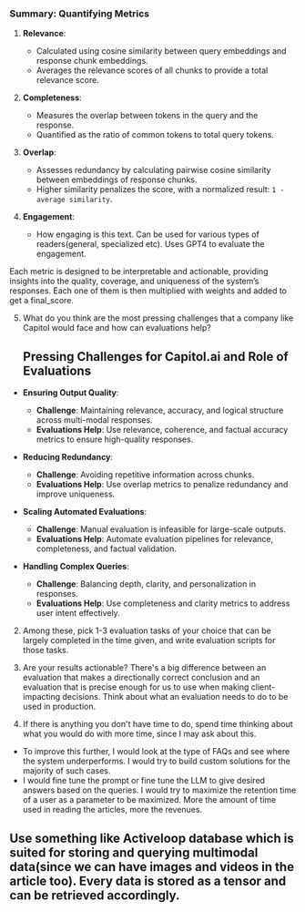 ### **Summary: Quantifying Metrics**

1. **Relevance**:

   - Calculated using cosine similarity between query embeddings and response chunk embeddings.
   - Averages the relevance scores of all chunks to provide a total relevance score.

2. **Completeness**:

   - Measures the overlap between tokens in the query and the response.
   - Quantified as the ratio of common tokens to total query tokens.

3. **Overlap**:

   - Assesses redundancy by calculating pairwise cosine similarity between embeddings of response chunks.
   - Higher similarity penalizes the score, with a normalized result: `1 - average similarity`.

4. **Engagement**:

   - How engaging is this text. Can be used for various types of readers(general, specialized etc). Uses GPT4 to evaluate the engagement.

Each metric is designed to be interpretable and actionable, providing insights into the quality, coverage, and uniqueness of the system’s responses. Each one of them is then multiplied with weights and added to get a final_score.

5. What do you think are the most pressing challenges that a company like Capitol would face and how can evaluations help?

   ## **Pressing Challenges for Capitol.ai and Role of Evaluations**

- **Ensuring Output Quality**:

  - **Challenge**: Maintaining relevance, accuracy, and logical structure across multi-modal responses.
  - **Evaluations Help**: Use relevance, coherence, and factual accuracy metrics to ensure high-quality responses.

- **Reducing Redundancy**:

  - **Challenge**: Avoiding repetitive information across chunks.
  - **Evaluations Help**: Use overlap metrics to penalize redundancy and improve uniqueness.

- **Scaling Automated Evaluations**:

  - **Challenge**: Manual evaluation is infeasible for large-scale outputs.
  - **Evaluations Help**: Automate evaluation pipelines for relevance, completeness, and factual validation.

- **Handling Complex Queries**:

  - **Challenge**: Balancing depth, clarity, and personalization in responses.
  - **Evaluations Help**: Use completeness and clarity metrics to address user intent effectively.

2. Among these, pick 1-3 evaluation tasks of your choice that can be largely completed in the time given, and write evaluation scripts for those tasks.
3. Are your results actionable? There's a big difference between an evaluation that makes a directionally correct conclusion and an evaluation that is precise enough for us to use when making client-impacting decisions. Think about what an evaluation needs to do to be used in production.

4. If there is anything you don't have time to do, spend time thinking about what you would do with more time, since I may ask about this.

- To improve this further, I would look at the type of FAQs and see where the system underperforms. I would try to build custom solutions for the majority of such cases.
- I would fine tune the prompt or fine tune the LLM to give desired answers based on the queries. I would try to maximize the retention time of a user as a parameter to be maximized. More the amount of time used in reading the articles, more the revenues.

## **Use something like Activeloop database which is suited for storing and querying multimodal data(since we can have images and videos in the article too). Every data is stored as a tensor and can be retrieved accordingly.**
